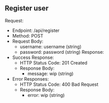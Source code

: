 ## Register user
Request:
* Endpoint: /api/register
* Method: POST
* Request Body:
  * username: username (string)
  * password: password (string)
Response:
* Success Response:
  * HTTP Status Code: 201 Created
  * Response Body:
    * message: wip (string)
* Error Responses:
  * HTTP Status Code: 400 Bad Request
  * Response Body:
    * error: wip (string)